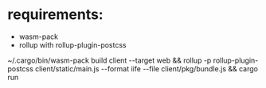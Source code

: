 # requirements:
- wasm-pack
- rollup with rollup-plugin-postcss

~/.cargo/bin/wasm-pack build client --target web &&
rollup -p rollup-plugin-postcss client/static/main.js --format iife --file client/pkg/bundle.js &&
cargo run